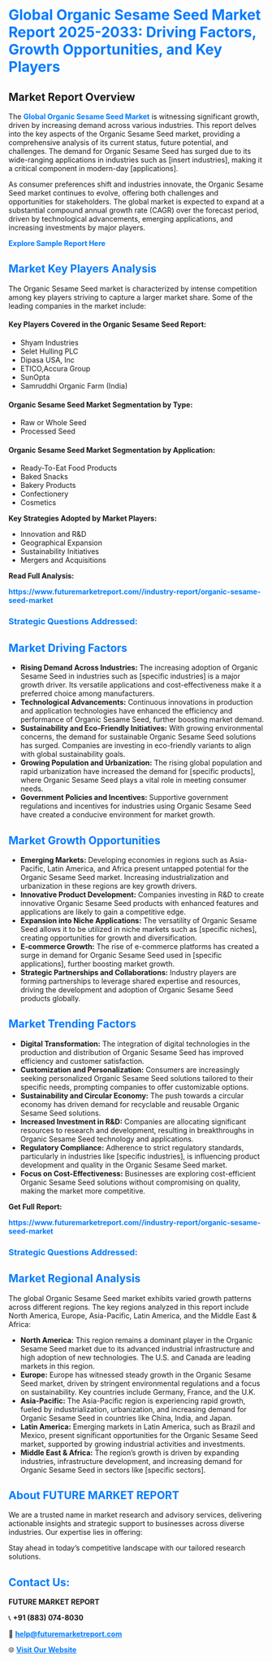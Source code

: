 <h1 style="color: #007BFF;">Global Organic Sesame Seed Market Report 2025-2033: Driving Factors, Growth Opportunities, and Key Players</h1>

<section id="overview">
<h2>Market Report Overview</h2>
<p>The <a href="https://www.futuremarketreport.com//industry-report/organic-sesame-seed-market" style="color: #007BFF; text-decoration: none;"><strong>Global Organic Sesame Seed Market</strong></a> is witnessing significant growth, driven by increasing demand across various industries. This report delves into the key aspects of the Organic Sesame Seed market, providing a comprehensive analysis of its current status, future potential, and challenges. The demand for Organic Sesame Seed has surged due to its wide-ranging applications in industries such as [insert industries], making it a critical component in modern-day [applications].</p>
<p>As consumer preferences shift and industries innovate, the Organic Sesame Seed market continues to evolve, offering both challenges and opportunities for stakeholders. The global market is expected to expand at a substantial compound annual growth rate (CAGR) over the forecast period, driven by technological advancements, emerging applications, and increasing investments by major players.</p>
</section>

<section id="overview">
<p><a href="https://www.futuremarketreport.com//request-sample/reportId=56399" style="color: #007BFF; text-decoration: none;"><strong>Explore Sample Report Here</strong></a></p>
</section>

<section id="key-players">
<h2 style="color: #007BFF;">Market Key Players Analysis</h2>
<p>The Organic Sesame Seed market is characterized by intense competition among key players striving to capture a larger market share. Some of the leading companies in the market include:</p>
<h4>Key Players Covered in the Organic Sesame Seed Report:</h4>
<ul><li>Shyam Industries</li><li>Selet Hulling PLC</li><li>Dipasa USA, Inc</li><li>ETICO,Accura Group</li><li>SunOpta</li><li>Samruddhi Organic Farm (India)</li></ul>
<h4>Organic Sesame Seed Market Segmentation by Type:</h4>
<ul><li>Raw or Whole Seed</li><li>Processed Seed</li></ul>

<h4>Organic Sesame Seed Market Segmentation by Application:</h4>
<ul><li>Ready-To-Eat Food Products</li><li>Baked Snacks</li><li>Bakery Products</li><li>Confectionery</li><li>Cosmetics</li></ul>
<p><strong>Key Strategies Adopted by Market Players:</strong></p>
<ul>
<li>Innovation and R&D</li>
<li>Geographical Expansion</li>
<li>Sustainability Initiatives</li>
<li>Mergers and Acquisitions</li>
</ul>
</section>

<section>
<p><strong>Read Full Analysis: </strong></p><a href="https://www.futuremarketreport.com//industry-report/organic-sesame-seed-market" style="color: #007BFF; text-decoration: none;"><strong>https://www.futuremarketreport.com//industry-report/organic-sesame-seed-market</strong></a>
<h3 style="color: #007BFF;">Strategic Questions Addressed:</h3>
</section>

<section id="driving-factors">
<h2 style="color: #007BFF;">Market Driving Factors</h2>
<ul>
<li><strong>Rising Demand Across Industries:</strong> The increasing adoption of Organic Sesame Seed in industries such as [specific industries] is a major growth driver. Its versatile applications and cost-effectiveness make it a preferred choice among manufacturers.</li>
<li><strong>Technological Advancements:</strong> Continuous innovations in production and application technologies have enhanced the efficiency and performance of Organic Sesame Seed, further boosting market demand.</li>
<li><strong>Sustainability and Eco-Friendly Initiatives:</strong> With growing environmental concerns, the demand for sustainable Organic Sesame Seed solutions has surged. Companies are investing in eco-friendly variants to align with global sustainability goals.</li>
<li><strong>Growing Population and Urbanization:</strong> The rising global population and rapid urbanization have increased the demand for [specific products], where Organic Sesame Seed plays a vital role in meeting consumer needs.</li>
<li><strong>Government Policies and Incentives:</strong> Supportive government regulations and incentives for industries using Organic Sesame Seed have created a conducive environment for market growth.</li>
</ul>
</section>

<section id="growth-opportunities">
<h2 style="color: #007BFF;">Market Growth Opportunities</h2>
<ul>
<li><strong>Emerging Markets:</strong> Developing economies in regions such as Asia-Pacific, Latin America, and Africa present untapped potential for the Organic Sesame Seed market. Increasing industrialization and urbanization in these regions are key growth drivers.</li>
<li><strong>Innovative Product Development:</strong> Companies investing in R&D to create innovative Organic Sesame Seed products with enhanced features and applications are likely to gain a competitive edge.</li>
<li><strong>Expansion into Niche Applications:</strong> The versatility of Organic Sesame Seed allows it to be utilized in niche markets such as [specific niches], creating opportunities for growth and diversification.</li>
<li><strong>E-commerce Growth:</strong> The rise of e-commerce platforms has created a surge in demand for Organic Sesame Seed used in [specific applications], further boosting market growth.</li>
<li><strong>Strategic Partnerships and Collaborations:</strong> Industry players are forming partnerships to leverage shared expertise and resources, driving the development and adoption of Organic Sesame Seed products globally.</li>
</ul>
</section>

<section id="trending-factors">
<h2 style="color: #007BFF;">Market Trending Factors</h2>
<ul>
<li><strong>Digital Transformation:</strong> The integration of digital technologies in the production and distribution of Organic Sesame Seed has improved efficiency and customer satisfaction.</li>
<li><strong>Customization and Personalization:</strong> Consumers are increasingly seeking personalized Organic Sesame Seed solutions tailored to their specific needs, prompting companies to offer customizable options.</li>
<li><strong>Sustainability and Circular Economy:</strong> The push towards a circular economy has driven demand for recyclable and reusable Organic Sesame Seed solutions.</li>
<li><strong>Increased Investment in R&D:</strong> Companies are allocating significant resources to research and development, resulting in breakthroughs in Organic Sesame Seed technology and applications.</li>
<li><strong>Regulatory Compliance:</strong> Adherence to strict regulatory standards, particularly in industries like [specific industries], is influencing product development and quality in the Organic Sesame Seed market.</li>
<li><strong>Focus on Cost-Effectiveness:</strong> Businesses are exploring cost-efficient Organic Sesame Seed solutions without compromising on quality, making the market more competitive.</li>
</ul>
</section>

<section>
<p><strong>Get Full Report: </strong></p><a href="https://www.futuremarketreport.com//industry-report/organic-sesame-seed-market" style="color: #007BFF; text-decoration: none;"><strong>https://www.futuremarketreport.com//industry-report/organic-sesame-seed-market</strong></a>
<h3 style="color: #007BFF;">Strategic Questions Addressed:</h3>
</section>


<section id="regional-analysis">
<h2 style="color: #007BFF;">Market Regional Analysis</h2>
<p>The global Organic Sesame Seed market exhibits varied growth patterns across different regions. The key regions analyzed in this report include North America, Europe, Asia-Pacific, Latin America, and the Middle East & Africa:</p>
<ul>
<li><strong>North America:</strong> This region remains a dominant player in the Organic Sesame Seed market due to its advanced industrial infrastructure and high adoption of new technologies. The U.S. and Canada are leading markets in this region.</li>
<li><strong>Europe:</strong> Europe has witnessed steady growth in the Organic Sesame Seed market, driven by stringent environmental regulations and a focus on sustainability. Key countries include Germany, France, and the U.K.</li>
<li><strong>Asia-Pacific:</strong> The Asia-Pacific region is experiencing rapid growth, fueled by industrialization, urbanization, and increasing demand for Organic Sesame Seed in countries like China, India, and Japan.</li>
<li><strong>Latin America:</strong> Emerging markets in Latin America, such as Brazil and Mexico, present significant opportunities for the Organic Sesame Seed market, supported by growing industrial activities and investments.</li>
<li><strong>Middle East & Africa:</strong> The region’s growth is driven by expanding industries, infrastructure development, and increasing demand for Organic Sesame Seed in sectors like [specific sectors].</li>
</ul>
</section>

<footer>
<h2 style="color: #007BFF;">About FUTURE MARKET REPORT</h2>
<p>We are a trusted name in market research and advisory services, delivering actionable insights and strategic support to businesses across diverse industries. Our expertise lies in offering:</p>

<p>Stay ahead in today’s competitive landscape with our tailored research solutions.</p>

<h2 style="color: #007BFF;">Contact Us:</h2>
<p><strong>FUTURE MARKET REPORT</strong></p>
<p>📞 <strong>+91 (883) 074-8030</strong></p>
<p>📧 <strong><a href="mailto:help@futuremarketreport.com" style="color: #007BFF;">help@futuremarketreport.com</a></strong></p>
<p>🌐 <strong><a href="https://www.futuremarketreport.com/" style="color: #007BFF;">Visit Our Website</a></strong></p>
</footer>